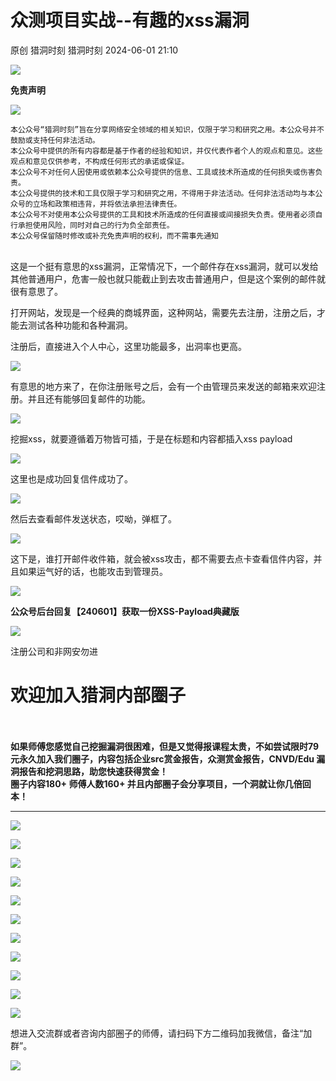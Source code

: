 #  众测项目实战--有趣的xss漏洞   
原创 猎洞时刻  猎洞时刻   2024-06-01 21:10  
  
![](https://mmbiz.qpic.cn/mmbiz_png/d6JIQYCSTH9evFcNH31Pjh0f83GEqsibSQsGS8uUrBPLU6VJbjw8CTibOgsYYOhqqKpaQHb9BicrJcCOYhZG0tYOg/640?wx_fmt=png&from=appmsg&wxfrom=5&wx_lazy=1&wx_co=1 "")  
  
**免责声明**  
  
  
![](https://mmbiz.qpic.cn/mmbiz_gif/bL2iaicTYdZn6mG6TyJornrhz9JticBo3Nx4zhzUFXcggEDw1lkfzMI0KuLp7dW4dDCvbfgAKlLSX3yGmYg0gtXcw/640?wx_fmt=gif&wxfrom=5&wx_lazy=1 "")  
  
  
```
本公众号“猎洞时刻”旨在分享网络安全领域的相关知识，仅限于学习和研究之用。本公众号并不鼓励或支持任何非法活动。
本公众号中提供的所有内容都是基于作者的经验和知识，并仅代表作者个人的观点和意见。这些观点和意见仅供参考，不构成任何形式的承诺或保证。
本公众号不对任何人因使用或依赖本公众号提供的信息、工具或技术所造成的任何损失或伤害负责。
本公众号提供的技术和工具仅限于学习和研究之用，不得用于非法活动。任何非法活动均与本公众号的立场和政策相违背，并将依法承担法律责任。
本公众号不对使用本公众号提供的工具和技术所造成的任何直接或间接损失负责。使用者必须自行承担使用风险，同时对自己的行为负全部责任。
本公众号保留随时修改或补充免责声明的权利，而不需事先通知
```  
  
  
      
这是一个挺有意思的xss漏洞，正常情况下，一个邮件存在xss漏洞，就可以发给其他普通用户，危害一般也就只能截止到去攻击普通用户，但是这个案例的邮件就很有意思了。  
  
  
打开网站，发现是一个经典的商城界面，这种网站，需要先去注册，注册之后，才能去测试各种功能和各种漏洞。  
  
注册后，直接进入个人中心，这里功能最多，出洞率也更高。  
  
![](https://mmbiz.qpic.cn/mmbiz_png/d6JIQYCSTH80yniaZAYib2YKPMV1ibIPjibsmXRft6sNxBUUXoWUyaz2zfQVIeAUcoiblib9MIQLfnsNHAgV67iaxyib0Q/640?wx_fmt=png&from=appmsg "")  
  
有意思的地方来了，在你注册账号之后，会有一个由管理员来发送的邮箱来欢迎注册。并且还有能够回复邮件的功能。  
  
![](https://mmbiz.qpic.cn/mmbiz_png/d6JIQYCSTH80yniaZAYib2YKPMV1ibIPjibsHiabyd3lFYZTkFUnuddPcRp888VtXdP6xKwHGiahCvxtQFJVdEBlqPBw/640?wx_fmt=png&from=appmsg "")  
  
挖掘xss，就要遵循着万物皆可插，于是在标题和内容都插入xss payload  
  
![](https://mmbiz.qpic.cn/mmbiz_png/d6JIQYCSTH80yniaZAYib2YKPMV1ibIPjibsCiaHocuLk6aZ4vXUOn1nMMclWhHLCR0Fc4XFA4aM5AOboTmia29cakaQ/640?wx_fmt=png&from=appmsg "")  
  
这里也是成功回复信件成功了。  
  
![](https://mmbiz.qpic.cn/mmbiz_png/d6JIQYCSTH80yniaZAYib2YKPMV1ibIPjibsIdhQfbzlqeXc7X8v6Uv9sSdycx20004QDoscm8tsbMeBVv6aReQXAA/640?wx_fmt=png&from=appmsg "")  
  
然后去查看邮件发送状态，哎呦，弹框了。  
  
![](https://mmbiz.qpic.cn/mmbiz_png/d6JIQYCSTH80yniaZAYib2YKPMV1ibIPjibsPDZyyKKmGoN7Via6BkAWicPjBlkkYqjFgg2NKyQ8UaSyQpyMPXzY2RFA/640?wx_fmt=png&from=appmsg "")  
  
这下是，谁打开邮件收件箱，就会被xss攻击，都不需要去点卡查看信件内容，并且如果运气好的话，也能攻击到管理员。  
  
![](https://mmbiz.qpic.cn/mmbiz_png/d6JIQYCSTH80yniaZAYib2YKPMV1ibIPjibsMPibXnEMVTXeQSQp0ldNr2bs8wBIDVuLjymxgl2gLtnKj9H98hrmfoA/640?wx_fmt=png&from=appmsg "")  
  
**公众号后台回复【240601】获取一份XSS-Payload典藏版**  
  
![](https://mmbiz.qpic.cn/mmbiz_png/d6JIQYCSTH80yniaZAYib2YKPMV1ibIPjibsFM96KoDQhAWS4Xt9KdxlQX2duGTibDRDicQMMWsDEePcXwmbSvBj1feQ/640?wx_fmt=png&from=appmsg "")  
  
注册公司和非网安勿进  
# 欢迎加入猎洞内部圈子  
  
   
   
**如果师傅您感觉自己挖掘漏洞很困难，但是又觉得报课程太贵，不如尝试限时79元永久加入我们圈子，内容包括企业src赏金报告，众测赏金报告，CNVD/Edu 漏洞报告和挖洞思路，助您快速获得赏金！**  
**圈子内容180+ 师傅人数160+ 并且内部圈子会分享项目，一个洞就让你几倍回本！**  
  
****  
![](https://mmbiz.qpic.cn/mmbiz_png/d6JIQYCSTH9NX8HWskWWBWf6QOqBqf5u9rS35JzJtVg4z5VdMcQyOBibTj9UZnoe9SVZQw7KoPDcEiaFMicgG11icg/640?wx_fmt=png&from=appmsg "")  
  
![](https://mmbiz.qpic.cn/mmbiz_png/d6JIQYCSTHic0YK5aN4k18agGViaApiaQJThM7iaW4iaibgYhE6DaSfcuPcobicCtRSjaVzxfuWwXsJKkc29l1ylzaRvw/640?wx_fmt=png&from=appmsg&wxfrom=5&wx_lazy=1&wx_co=1 "")  
  
![](https://mmbiz.qpic.cn/mmbiz_png/d6JIQYCSTH80yniaZAYib2YKPMV1ibIPjibsxsu3jBwNdgVSdJhnjHsPKbQGRB1dh2aNibIaE8Ndf0RCOsyGT6pZRnA/640?wx_fmt=png&from=appmsg "")  
  
![](https://mmbiz.qpic.cn/mmbiz_png/d6JIQYCSTHibhEufjGqPhU3FqpibxFqII6SmKV0FhrpWs4dCcdibhTcrrXpeHicFWHbHrW0PUsbD0AFrywQ1ibSe90Q/640?wx_fmt=png&from=appmsg "")  
  
![](https://mmbiz.qpic.cn/mmbiz_png/d6JIQYCSTHibhEufjGqPhU3FqpibxFqII6Gr1pNsQkfUNmu3n3ibhIS6EZichj5jPR6yOkywQibQsdAAXTCLWDibWOpA/640?wx_fmt=png&from=appmsg "")  
  
![](https://mmbiz.qpic.cn/mmbiz_png/d6JIQYCSTHic0YK5aN4k18agGViaApiaQJT3eRZv9URx0AEq0T9TU2QNUdOZnZaiaNQOHt52Cg9icia9kCmUXGssgdNA/640?wx_fmt=png&from=appmsg&wxfrom=5&wx_lazy=1&wx_co=1 "")  
  
![](https://mmbiz.qpic.cn/mmbiz_png/d6JIQYCSTHic0YK5aN4k18agGViaApiaQJT9FvnEDzlZjqibgGqL4icoESrM4ib597puZf3wALOicEmuNC79Vod9HNP1A/640?wx_fmt=png&from=appmsg&wxfrom=5&wx_lazy=1&wx_co=1 "")  
  
![](https://mmbiz.qpic.cn/mmbiz_png/d6JIQYCSTHic0YK5aN4k18agGViaApiaQJTI5NibGb2PtsU1z7dPSKvBLmY8ib1GxNFcYWSAOcHxovetCL7GlicqD2ibw/640?wx_fmt=png&from=appmsg&wxfrom=5&wx_lazy=1&wx_co=1 "")  
  
![](https://mmbiz.qpic.cn/mmbiz_png/d6JIQYCSTH8via4bsEibTpjEj06T4Lll6LfFg6IgbNDH91KhvgYIBL62UFqmsiaicY82RbGMjIwubH9UyBn1icSsGmg/640?wx_fmt=png&from=appmsg "")  
  
![](https://mmbiz.qpic.cn/mmbiz_png/d6JIQYCSTH8via4bsEibTpjEj06T4Lll6L7Cx44iaic9icNNfUH7tnUjKan6YiaZonVccPcibKTnN5eZ0FdsJcAXZ3L1A/640?wx_fmt=png&from=appmsg "")  
  
![](https://mmbiz.qpic.cn/mmbiz_png/d6JIQYCSTH80yniaZAYib2YKPMV1ibIPjibs31DRFTnM30ia9iaDW5yuRglTsdPhLkzmtFoyg7MyXb8NnSUXIYLDwJOQ/640?wx_fmt=png&from=appmsg "")  
  
想进入交流群或者咨询内部圈子的师傅，请扫码下方二维码加我微信，备注“加群”。  
  
![](https://mmbiz.qpic.cn/mmbiz_png/d6JIQYCSTHibFyKL0pAnqJhjWnODDg40m2hExuNhPPVySVSdJmrCI0stNz5Yomg4lPWNMcxmBqSg6jUvp849GJA/640?wx_fmt=png&from=appmsg&wxfrom=5&wx_lazy=1&wx_co=1 "")  
  
  
  
